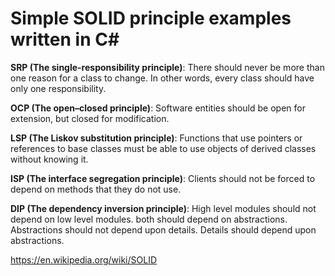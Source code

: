 # Simple SOLID principle examples written in C#

**SRP (The single-responsibility principle)**: There should never be more than one reason for a class to change. In other words, every class should have only one responsibility.

**OCP (The open–closed principle)**: Software entities should be open for extension, but closed for modification.

**LSP (The Liskov substitution principle)**: Functions that use pointers or references to base classes must be able to use objects of derived classes without knowing it.

**ISP (The interface segregation principle)**: Clients should not be forced to depend on methods that they do not use.

**DIP (The dependency inversion principle)**: High level modules should not depend on low level modules. both should depend on abstractions.
Abstractions should not depend upon details. Details should depend upon abstractions.

https://en.wikipedia.org/wiki/SOLID

